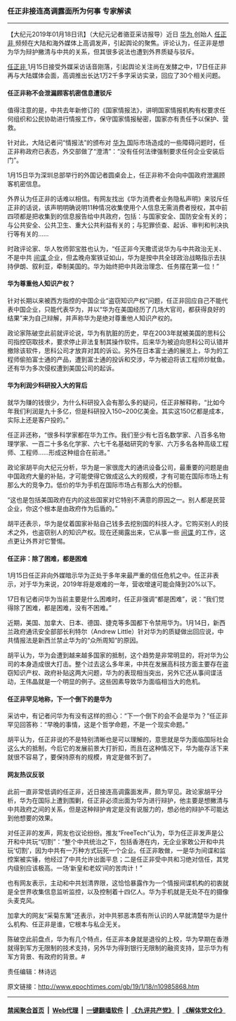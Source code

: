 ### 任正非接连高调露面所为何事 专家解读
------------------------

<p>
 【大纪元2019年01月18日讯】（大纪元记者骆亚采访报导）近日
 <a href="http://www.epochtimes.com/gb/tag/%E5%8D%8E%E4%B8%BA.html">
  华为
 </a>
 创始人
 <a href="http://www.epochtimes.com/gb/tag/%E4%BB%BB%E6%AD%A3%E9%9D%9E.html">
  任正非
 </a>
 频频在大陆和海外媒体上高调发声，引起舆论的聚焦。评论认为，任正非是想为华为辩护撇清与中共的关系，但其很多说法也遭到外界质疑与驳斥。
</p>
<p>
 <a href="http://www.epochtimes.com/gb/tag/%E4%BB%BB%E6%AD%A3%E9%9D%9E.html">
  任正非
 </a>
 1月15日接受外媒采访话音刚落，引起舆论关注尚在发酵之中，17日任正非再与大陆媒体会面，高调推出长达1万2千多字采访实录，回应了30个相关问题。
</p>
<h4>
 任正非称不会泄漏顾客机密信息遭驳斥
</h4>
<p>
 值得注意的是，中共去年新修订的《国家情报法》，讲明国家情报机构有权要求任何组织和公民协助进行情报工作，保守国家情报秘密，国家亦有责任予以保护、营救。
</p>
<p>
 针对此，大陆记者问“情报法”的颁布对
 <a href="http://www.epochtimes.com/gb/tag/%E5%8D%8E%E4%B8%BA.html">
  华为
 </a>
 国际市场造成的一些障碍问题时，任正非称政府已表态，外交部做了“澄清”：“没有任何法律强制要求任何企业安装后门”。
</p>
<p>
 1月15日华为深圳总部举行的外国记者圆桌会上，任正非称不会向中国政府泄漏顾客机密信息。
</p>
<p>
 外界认为任正非的话难以相信。有网友找出《华为消费者业务隐私声明》来驳斥任正非的话说，该声明明确说明11种情况收集使用个人信息无需消费者授权，其中前四项都是把收集到的信息报告给中共政府，包括：与国家安全、国防安全有关的；与公共安全、公共卫生、重大公共利益有关的；与犯罪侦查、起诉、审判和判决执行等有关的……
</p>
<p>
 时政评论家、华人牧师郭宝胜也认为，“任正非今天撒谎说华为与中共政治无关、不是中共
 <a href="http://www.epochtimes.com/gb/tag/%E9%97%B4%E8%B0%8D.html">
  间谍
 </a>
 企业，但孟晚舟案铁证如山，华为是按中共全球政治战略指示去扶持伊朗、叙利亚，牵制美国的。华为始终把中共政治理念、任务摆在第一位！”
</p>
<h4>
 华为尊重他人知识产权？
</h4>
<p>
 针对长期以来被西方指控的中国企业“盗窃知识产权”问题，任正非回应自己不能代表中国企业，只能代表华为，并以“华为在美国经历了几场大官司，都获得良好的结果”来为自己辩解，并声称华为是绝对尊重他人知识产权的。
</p>
<p>
 政论家陈破空此前就评论说，华为有肮脏的历史，早在2003年就被美国的思科公司指控窃取技术，要求停止非法复制其操作软件。后来华为被迫向思科公司认错并撤除该软件，思科公司才放弃对其的诉讼。另外在日本富士通的展览上，华为的工程师偷拍富士通的产品，遭到富士通的投诉和交涉，华为被迫将该工程师炒鱿鱼。还有华为多次侵权遭到美国公司的起诉。
</p>
<h4>
 华为利润少科研投入大的背后
</h4>
<p>
 就华为赚的钱很少，为什么科研投入会有那么多的疑问，任正非解释称，“比如今年我们利润是九十多亿，但是科研投入150~200亿美金。其实这150亿都是成本，实际上还是客户投的。”
</p>
<p>
 任正非还称，“很多科学家都在华为工作。我们至少有七百名数学家、八百多名物理学家、一百二十多名化学家、六七千名基础研究的专家、六万多名各种高级工程师、工程师……形成这种组合在前进。”
</p>
<p>
 政论家胡平向大纪元分析，华为是一家很庞大的通讯设备公司，最重要的问题是由中国政府大量的补贴，才可能使得它做成这么大的规模，才有可能在国际市场上有那么大的竞争力。低价的华为手机在国际市场占有那么大的份额。
</p>
<p>
 “这也是包括美国政府在内的这些国家对它特别不满意的原因之一。别人都是民营企业，你这个根本是由政府作为后盾的。”
</p>
<p>
 胡平还表示，华为是仗着国家补贴自己钱多去挖别国的科技人才。它购买别人的技术之外，也盗窃别人的知识产权。现在还揭露出来，它从事一些
 <a href="http://www.epochtimes.com/gb/tag/%E9%97%B4%E8%B0%8D.html">
  间谍
 </a>
 的工作，这点更让外界对它警惕。
</p>
<h4>
 任正非：除了困难，都是困难
</h4>
<p>
 1月15日任正非向外媒暗示华为正处于多年来最严重的信任危机之中。任正非表示，对于华为来说，2019年将是艰难的一年，营收增速可能会降到20%以下。
</p>
<p>
 17日有记者问华为当前主要是什么困难时，任正非强调“都是困难”，说：“我们觉得除了困难，都是困难，没有不困难。”
</p>
<p>
 近期，美国、加拿大、日本、德国、捷克等多国都下令禁用华为。1月14日，新西兰政府通讯安全部部长利特尔（Andrew Little）针对华为的质疑做出回应说，中共情报法是新西兰禁止华为的“众所周知”的原因。
</p>
<p>
 胡平认为，华为会遭到越来越多国家的抵制，这个趋势是非常明显的，将对华为公司的本身造成很大打击。整个过去这么多年来，中共在发展高科技方面主要存在盗窃知识产权、政府补贴这两大问题，华为的表现相当突出，另外它还从事间谍活动，王伟晶就是一个明显的例子。这些因素导致华为面临相当大的危机。
</p>
<h4>
 任正非罕见地称，下一个倒下的是华为
</h4>
<p>
 采访中，有记者问华为有没有这样的担心：“下一个倒下的会不会是华为？”任正非罕见回答称：“早晚的事情，这是个哲学命题，不是一个现实命题。”
</p>
<p>
 胡平认为，任正非说的不是特别清晰也是可以理解的，意思就是华为面临国际社会这么大的抵制，今后它的发展前景大打折扣，而且在这种情况下，华为能存活下来就很不容易了，要保持原有的规模，肯定是做不到了。
</p>
<h4>
 网友热议反驳
</h4>
<p>
 此前一直非常低调的任正非，近日接连高调露面发声，颇为罕见。政论家胡平分析，华为在国际上遭到围剿，任正非必须出面为华为进行辩护，他主要是想撇清与中共政府之间的关系，但是这种辩护肯定是没有说服力的，想必他的辩护不可能达到他想要的效果。
</p>
<p>
 对任正非的发声，网友也议论纷纷。推友“FreeTech”认为，华为任正非发声是公开和中共玩“切割”：“整个中共统治之下，包括香港在内，无企业家敢公开和中共玩‘切割’，因为中共有一万种方式玩死一个企业。任正非敢做，一是华为间谍和监控案被实锤，他经过了中共允许出面平息；二是任正非受中共和习绝对信任，其党内级别应该极高。一场‘新皇和老奴’间的苦肉计！”
</p>
<p>
 也有网友表示，主动和中共划清界限，这恰恰暴露作为一个情报间谍机构的初衷就是全世界收集信息监听监控，以及控制着十四亿人。华为手机就是无处不在的摄像头麦克风。
</p>
<p>
 加拿大的网友“采菊东篱”还表示，对中共邪恶本质有所认识的人早就清楚华为是什么机构、任正非是谁，它根本与私企无关。
</p>
<p class="p1">
 <span class="s1">
  陈破空此前盘点，华为有几个特点，任正非本身就是退役的上校，华为早期在香港就得到军方无限制的技术支持，另外华为得到银行无限制的融资支持，显示华为有军方背景、有政府的背景。#
 </span>
</p>
<p class="p1">
 责任编辑：林诗远
</p>
<p>
</p>

原文链接：http://www.epochtimes.com/gb/19/1/18/n10985868.htm


------------------------
#### [禁闻聚合首页](https://github.com/gfw-breaker/banned-news/blob/master/README.md) &nbsp;|&nbsp; [Web代理](https://github.com/gfw-breaker/open-proxy/blob/master/README.md) &nbsp;|&nbsp; [一键翻墙软件](https://github.com/gfw-breaker/nogfw/blob/master/README.md) &nbsp;|&nbsp; [《九评共产党》](https://github.com/gfw-breaker/9ping.md/blob/master/README.md#九评之一评共产党是什么) &nbsp;|&nbsp; [《解体党文化》](https://github.com/gfw-breaker/jtdwh.md/blob/master/README.md#绪论)